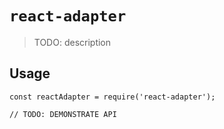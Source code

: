 # `react-adapter`

> TODO: description

## Usage

```
const reactAdapter = require('react-adapter');

// TODO: DEMONSTRATE API
```
